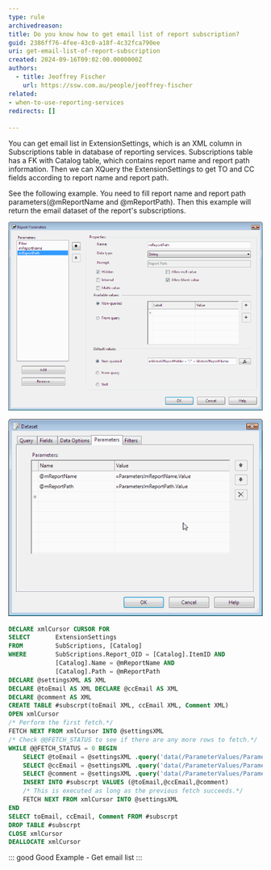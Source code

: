 ```yaml
---
type: rule
archivedreason:
title: Do you know how to get email list of report subscription?
guid: 2386ff76-4fee-43c0-a18f-4c32fca790ee
uri: get-email-list-of-report-subscription
created: 2024-09-16T09:02:00.0000000Z
authors: 
  - title: Jeoffrey Fischer
    url: https://ssw.com.au/people/jeoffrey-fischer
related:
- when-to-use-reporting-services
redirects: []

---
```


You can get email list in ExtensionSettings, which is an XML column in Subscriptions table in database of reporting services. Subscriptions table has a FK with Catalog table, which contains report name and report path information. Then we can XQuery the ExtensionSettings to get TO and CC fields according to report name and report path.

<!--endintro-->

See the following example. You need to fill report name and report path parameters(@mReportName and @mReportPath). Then this example will return the email dataset of the report's subscriptions.

![Figure: Report parameters](GlobalParam.gif)

![Figure: Transfer parameters to dataset](DatasetParam.gif)

```sql
DECLARE xmlCursor CURSOR FOR 
SELECT       ExtensionSettings
FROM         SubScriptions, [Catalog]
WHERE        SubScriptions.Report_OID = [Catalog].ItemID AND 
             [Catalog].Name = @mReportName AND 
             [Catalog].Path = @mReportPath 
DECLARE @settingsXML AS XML 
DECLARE @toEmail AS XML DECLARE @ccEmail AS XML
DECLARE @comment AS XML 
CREATE TABLE #subscrpt(toEmail XML, ccEmail XML, Comment XML) 
OPEN xmlCursor 
/* Perform the first fetch.*/ 
FETCH NEXT FROM xmlCursor INTO @settingsXML 
/* Check @@FETCH_STATUS to see if there are any more rows to fetch.*/ 
WHILE @@FETCH_STATUS = 0 BEGIN
    SELECT @toEmail = @settingsXML .query('data(/ParameterValues/ParameterValue [Name = "TO"]/Value)')
    SELECT @ccEmail = @settingsXML .query('data(/ParameterValues/ParameterValue [Name = "CC"]/Value)')
    SELECT @comment = @settingsXML .query('data(/ParameterValues/ParameterValue [Name = "Comment"]/Value)')
    INSERT INTO #subscrpt VALUES (@toEmail,@ccEmail,@comment) 
    /* This is executed as long as the previous fetch succeeds.*/ 
    FETCH NEXT FROM xmlCursor INTO @settingsXML 
END
SELECT toEmail, ccEmail, Comment FROM #subscrpt 
DROP TABLE #subscrpt 
CLOSE xmlCursor 
DEALLOCATE xmlCursor

```
::: good 
Good Example - Get email list
:::
